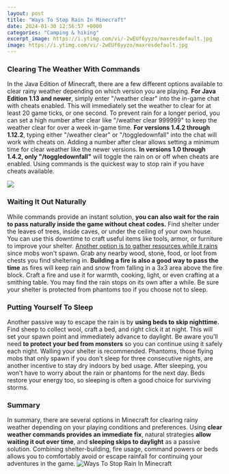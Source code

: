 ```yaml
---
layout: post
title: "Ways To Stop Rain In Minecraft"
date: 2024-01-30 12:56:57 +0000
categories: "Camping & hiking"
excerpt_image: https://i.ytimg.com/vi/-2wEUf6yyzo/maxresdefault.jpg
image: https://i.ytimg.com/vi/-2wEUf6yyzo/maxresdefault.jpg
---
```


### Clearing The Weather With Commands
In the Java Edition of Minecraft, there are a few different options available to clear rainy weather depending on which version you are playing. **For Java Edition 1.13 and newer**, simply enter "/weather clear" into the in-game chat with cheats enabled. This will immediately set the weather to clear for at least 20 game ticks, or one second. To prevent rain for a longer period, you can set a high number after clear like "/weather clear 999999" to keep the weather clear for over a week in-game time. 
**For versions 1.4.2 through 1.12.2**, typing either "/weather clear" or "/toggledownfall" into the chat will work with cheats on. Adding a number after clear allows setting a minimum time for clear weather like the newer versions. **In versions 1.0 through 1.4.2, only "/toggledownfall"** will toggle the rain on or off when cheats are enabled. Using commands is the quickest way to stop rain if you have cheats available.

![](https://i.ytimg.com/vi/YSMArx2dWf8/maxresdefault.jpg)
### Waiting It Out Naturally 
While commands provide an instant solution, **you can also wait for the rain to pass naturally inside the game without cheat codes.** Find shelter under the leaves of trees, inside caves, or under the ceiling of your own house. You can use this downtime to craft useful items like tools, armor, or furniture to improve your shelter. [Another option is to gather resources while it rains](https://store.fi.io.vn/womens-cute-boston-terrier-american-flag-usa-patriotic-dog-lover-v-neck-t-shirt/women&) since mobs won't spawn. Grab any nearby wood, stone, food, or loot from chests you find sheltering in.
**Building a fire is also a good way to pass the time** as fires will keep rain and snow from falling in a 3x3 area above the fire block. Craft a fire and use it for warmth, cooking, light, or even crafting at a smithing table. You may find the rain stops on its own after a while. Be sure your shelter is protected from phantoms too if you choose not to sleep.
### Putting Yourself To Sleep 
Another passive way to escape the rain is by **using beds to skip nighttime.** Find sheep to collect wool, craft a bed, and right click it at night. This will set your spawn point and immediately advance to daylight. Be aware you'll need **to protect your bed from monsters** so you can continue using it safely each night. Walling your shelter is recommended.
Phantoms, those flying mobs that only spawn if you don't sleep for three consecutive nights, are another incentive to stay dry indoors by bed usage. After sleeping, you won't have to worry about the rain or phantoms for the next day. Beds restore your energy too, so sleeping is often a good choice for surviving storms.
### Summary
In summary, there are several options in Minecraft for clearing rainy weather depending on your playing conditions and preferences. Using **clear weather commands provides an immediate fix**, natural strategies **allow waiting it out over time**, and **sleeping skips to daylight** as a passive solution. Combining shelter-building, fire usage, command powers or beds allows you to comfortably avoid or escape rainfall for continuing your adventures in the game.
![Ways To Stop Rain In Minecraft](https://i.ytimg.com/vi/-2wEUf6yyzo/maxresdefault.jpg)